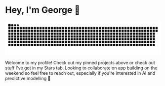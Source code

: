 # Hey, I'm George 👋

![github-snake](github-snake.svg)

Welcome to my profile! Check out my pinned projects above or check out stuff I've got in my Stars tab. Looking to collaborate on app building on the weekend so feel free to reach out, especially if you're interested in AI and predictive modelling 🥳

<!--
**g-htz/g-htz** is a ✨ _special_ ✨ repository because its `README.md` (this file) appears on your GitHub profile.

Here are some ideas to get you started:

- 🔭 I’m currently working on ...
- 🌱 I’m currently learning ...
- 👯 I’m looking to collaborate on ...
- 🤔 I’m looking for help with ...
- 💬 Ask me about ...
- 📫 How to reach me: ...
- 😄 Pronouns: ...
- ⚡ Fun fact: ...
-->

